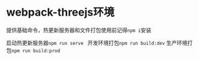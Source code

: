 # webpack-threejs环境

提供基础命令，热更新服务器和文件打包使用前记得`npm i`安装

启动热更新服务器`npm run serve `
开发环境打包`npm run build:dev`
生产环境打包`npm run build:prod`